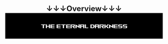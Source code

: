 <div align="center" style="font-size: 24px; font-weight: bold;">
  ↓↓↓Overview↓↓↓
  <br />
  <a href="https://www.youtube.com/watch?v=id3jOBSoTMQ" target="_blank">
    <img src="https://github.com/disahere/The-Eternal-Darkness/blob/main/The%20Eternal%20Darkness.jpg" alt="NullReferenceException" />
  </a>
  <br />
</div>
